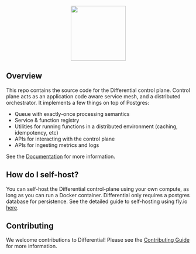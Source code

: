 <p align="center">
  <img height="150" src="https://cdn.differential.dev/logo.png">
</p>

## Overview

This repo contains the source code for the Differential control plane. Control plane acts as an application code aware service mesh, and a distributed orchestrator. It implements a few things on top of Postgres:

- Queue with exactly-once processing semantics
- Service & function registry
- Utilities for running functions in a distributed environment (caching, idempotency, etc)
- APIs for interacting with the control plane
- APIs for ingesting metrics and logs

See the [Documentation](https://docs.differential.dev) for more information.

## How do I self-host?

You can self-host the Differential control-plane using your own compute, as long as you can run a Docker container. Differential only requires a postgres database for persistence. See the detailed guide to self-hosting using fly.io [here](https://docs.differential.dev/advanced/self-hosting).

## Contributing

We welcome contributions to Differential! Please see the [Contributing Guide](../CONTRIBUTING.md) for more information.
